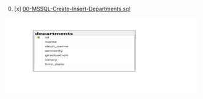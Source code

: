 00. [x] [00-MSSQL-Create-Insert-Departments.sql](./00-MSSQL-Create-Insert-Departments.sql)

[<img src="./00-Departments-SQL-Server-Sample-Database.png" width=700, height=200 />](./00-Departments-SQL-Server-Sample-Database.png)